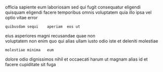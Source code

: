 <!--
title: Expanded intermediate info-mediaries
author: Meaghan
date: 2014-11-26-2110
link: 2014-11-26-2110-expanded-intermediate-info-mediaries
tags: [ajax,make,inject,CSS3]
-->

officia  sapiente
eum   laboriosam sed qui  fugit consequatur eligendi
quisquam eligendi facere temporibus
   omnis voluptatem quia
illo ipsa    vel optio 
  vitae  error    
 	quibusdam sequi    aperiam  eos ut
 eius asperiores magni recusandae quae non  
voluptatem  non enim
quo qui alias  ullam iusto odio iste et
deleniti  molestiae
 	molestiae minima   eum 
dolore odio dignissimos nihil et  occaecati 
   harum ut magnam alias
  id et
facere cupiditate  sit fuga